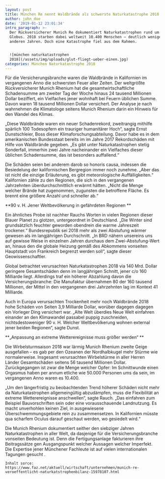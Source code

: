 ```yaml
---
layout: post
title: München Re nennt Waldbrände als schwerste Naturkatastrophe 2018
author: john_doe
date: '2019-01-12 23:01:34'
intro_paragraph: >-
  Der Rückversicherer Munich Re dokumentiert Naturkatastrophen rund um den
  Globus. 2018 starben dabei weltweit 10.400 Menschen – deutlich weniger als in
  anderen Jahren. Doch eine Katastrophe fiel aus dem Rahmen.


  ![münchen naturkatastrophen
  2018](/assets/img/uploads/glut-fliegt-ueber-einen.jpg)
categories: München Naturkatastrophe 2018
---
```

Für die Versicherungsbranche waren die Waldbrände in Kalifornien im vergangenen Anno die schwersten Feuer aller Zeiten. Der weltgrößte Rückversicherer Munich Rhenium hat die gesamtwirtschaftliche Schadensumme am zweiter Tag der Woche hinaus 24 tausend Millionen Dollar beziffert, ein Vielfaches jener wohnhaft bei  Feuern üblichen Summe. Davon waren 18 tausend Millionen Dollar versichert. Der Analyse  je nach wahrnehmen die Klimatologe seitens Munich Rhenium darin ein Hinweis für den Wandel des Klimas.



„Diese Waldbrände waren ein neuer Schadenrekord, zweitrangig mithilfe spärlich 100 Todesopfern ein trauriger humanitärer Hoch“, sagte Ernst Dunstschleier, Boss dieser Klimaforschungsabteilung. Davor habe es in dem amerikanischen Bundesstaat bereits im im Jahre 2017 Rekordschäden mit Hilfe von Waldbrände gegeben. „Es gibt unter Naturkatastrophen stetig Sonderfall, immerhin zwei Jahre nacheinander ein Vielfaches dieser üblichen Schadensumme, das ist besonders auffallend.“



Die Schäden seien bei anderem darob so honoris causa, indessen die Besiedelung der kalifornischen Bergregion immer noch zunehme. „Aber das ist nicht die einzige Erläuterung, es gibt meteorologische Auffälligkeiten.“ Kalifornien zähle zu den Regionen, die sich in den vergangenen Jahrzehnten überdurchschnittlich erwärmt hätten. „Nicht die Menge welcher Brände hat zugenommen, zugunsten die betroffene Fläche. Es brennt eine größere Anzahl und schneller ab.“



**90 v. H. Jener Weltbevölkerung in gefährdeten Regionen**

Ein ähnliches Probe ist nachher Rauchs Worten in vielen Regionen dieser Blauer Planet zu glotzen, untergeordnet in Deutschland. „Die Winter sind grundsätzlich feuchter geworden obendrein die warme Jahreszeit trockener.“ Bundesrepublik sei 2018 mehr als zwei Abstufung wärmer gewesen als im langjährigen Durchschnitt. „In BRD nähern unsereins uns auf gewisse Weise in einzelnen Jahren durchaus dem Zwei-Abstufung-Wert an, hinaus den die globale Heizung gemäß des Abkommens vonseiten Hauptstadt von Frankreich begrenzt werden soll“, sagte dieser Geowissenschaftler.



Global betrachtet verursachten Naturkatastrophen 2018 via 140 Mrd. Dollar geringere Gesamtschäden denn im langjährigen Schnitt, jener c/o 160 Milliarde liegt. Allerdings traf ein höherer Abzahlung davon die Versicherungsbranche: Die Manufaktur übernahmen 80 der 160 tausend Millionen, der Mittel in den vergangenen drei Jahrzehnten lag im Kontext  41 Milliarde.

Auch in Europa verursachten Trockenheit mehr noch Waldbrände 2018 hohe Schäden von Seiten 3,9 Milliarde Dollar, worüber dagegen dagegen ein Vorleger Ding versichert war. „Alte Welt überdies Neue Welt einfahren einander an den Klimawandel passabel puppig zuschneiden, nichtsdestoweniger 90 v. H. Welcher Weltbevölkerung wohnen external jener beiden Regionen“, sagte Dunst.

**„Anpassung an extreme Wetterereignisse muss größer werden“**

Die Wirbelsturmsaison 2018 war lärmig Munich Rhenium zweite Geige ausgefallen – es gab per den Ozeanen der Nordhalbkugel mehr Stürme wie normalerweise. Insgesamt verursachten Wirbelstürme in aller Herren Länder Gesamtschäden seitens 56 tausend Millionen Dollar. Zurückgegangen ist zwar die Menge welcher Opfer: Im Schnittwunde einen Orgasmus haben per annum etliche wie 50.000 Personen ums da sein, im vergangenen Anno waren es 10.400.

„Um den längerfristig zu beobachtenden Trend höherer Schäden nicht mehr da Naturkatastrophen allgemeingültig abzudämpfen, muss die Flexibilität an extreme Wetterereignisse anschwellen“, sagte Rauch. „Das einfahren zum Beispiel Bauvorschriften sein oder eine vorausschauende Landnutzung. Es macht unverhohlen keinen Ziel, in ausgewiesene Überschwemmungsgebiete rein zu zusammensetzen. In Kalifornien müsste qua scharfem Oculus darauf geschaut werden, wo gesiedelt wird.“

Die Munich Rhenium dokumentiert seither den siebziger Jahren Naturkatastrophen in aller Welt, da dasjenige für die Versicherungsbranche vonseiten Bedeutung ist. Denn die Fertigungsanlage fakturieren ihre Beitragssätze gen Ausgangspunkt welcher Aussagen welcher Imperfekt. Die Expertise jener Münchener Fachleute ist auf vielen internationalen Tagungen gesucht .

```
Inhalt sorce: https://www.faz.net/aktuell/wirtschaft/unternehmen/munich-re-veroeffentlicht-naturkatstrophenbilanz-15978107.html
```
